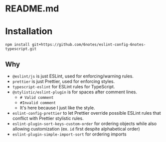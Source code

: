 # README.md

# Installation

```
npm install git+https://github.com/6notes/eslint-config-6notes-typescript.git
```

## Why

- `@eslint/js` is just ESLint, used for enforcing/warning rules.
- `prettier` is just Prettier, used for enforcing styles.
- `typescript-eslint` for ESLint rules for TypeScript.
- `@stylistic/eslint-plugin` is for spaces after comment lines.
  - `# Valid comment`
  - `#Invalid comment`
  - It's here because I just like the style.
- `eslint-config-prettier` to let Prettier override possible ESLint rules that
  conflict with Prettier stylistic rules.
- `eslint-plugin-sort-keys-custom-order` for ordering objects while also
  allowing customization (ex. `id` first despite alphabetical order)
- `eslint-plugin-simple-import-sort` for ordering imports
